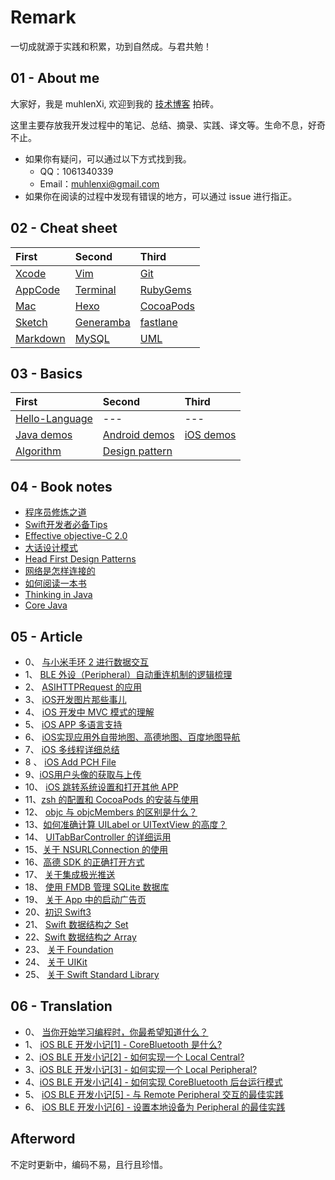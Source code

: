 # Remark

一切成就源于实践和积累，功到自然成。与君共勉！

## 01 - About me

大家好，我是 muhlenXi,  欢迎到我的 [技术博客](http://www.muhlenxi.com) 拍砖。

这里主要存放我开发过程中的笔记、总结、摘录、实践、译文等。生命不息，好奇不止。

- 如果你有疑问，可以通过以下方式找到我。
	- QQ：1061340339
	- Email：<muhlenxi@gmail.com>
- 如果你在阅读的过程中发现有错误的地方，可以通过 issue 进行指正。


## 02 - Cheat sheet

| First | Second | Third |
|:---|:---|:---|
| [Xcode](./ide/Xcode-skills.md) | [Vim](./ide/vim-skills.md) | [Git](./ide/Git-skills.md)|
| [AppCode](./ide/AppCode-skills.md) | [Terminal](./ide/Terminal-skill.md) | [RubyGems](./ide/Gem-skills.md) |
| [Mac](./ide/Mac-skills.md) | [Hexo](./ide/How-to-make-a-blog-by-Hexo.md) | [CocoaPods](./ide/CocoaPods-skills.md)|
| [Sketch](./ide/Sketch.md) | [Generamba](./ide/generamba.md) | [fastlane](./ide/fastlane.md) |
| [Markdown](./ide/Markdown-Syntax.md) | [MySQL](https://github.com/muhlenXi-Team/mysql-cheat-sheet) | [UML](./ide/UML.md) |


## 03 - Basics

| First | Second | Third |
|:---|:---|:---|
| [Hello-Language](https://github.com/muhlenXi-Team/hello-program-language) | --- | --- |
| [Java demos](https://github.com/muhlenXi-Team/Hello-Java)| [Android demos](https://github.com/muhlenXi-Team/Hello-Android)| [iOS demos](./HowTo/README.md)|
| [Algorithm](https://github.com/muhlenXi/algorithm) | [Design pattern](https://github.com/muhlenXi/design-patterns) | |


## 04 - Book notes

-  [程序员修炼之道](./books/The-Pragmatic-Programmer.md) 
- [Swift开发者必备Tips](./books/Swift-Tips.md)
- [Effective objective-C 2.0](./books/Effective-objective-C-2-0.md) 
-  [大话设计模式](./books/Dahua-Design-Pattern.md)
- [Head First Design Patterns](./books/Head-First-Design-Patterns.md)
- [网络是怎样连接的](./books/How-is-the-network-connected.md)
- [如何阅读一本书](./books/How-to-read-a-book.md)
- [Thinking in Java](./books/thinking-in-java.md)
- [Core Java](./books/core-java.md)

## 05 - Article

- 0、 [与小米手环 2 进行数据交互](./article/iOS-Bluetooth-Low-Energy-Develop-Chapter7.md) 
- 1、 [ BLE 外设（Peripheral）自动重连机制的逻辑梳理](./article/About-Ble-Auto-Connecting.md) 
- 2、 [ASIHTTPRequest 的应用](./article/ASIHTTPRequest.md) 
- 3、 [iOS开发图片那些事儿](./article/About-Images.md)
- 4、 [iOS 开发中 MVC 模式的理解](./article/MVC.md) 
- 5、 [iOS APP 多语言支持](./article/Localized-Language.md) 
- 6、 [iOS实现应用外自带地图、高德地图、百度地图导航](./article/Map-Guide.md)
- 7、 [iOS 多线程详细总结](./article/multithreading.md)
- 8 、 [iOS Add PCH File](./article/iOS-Add-PCH-File.md)
- 9、[iOS用户头像的获取与上传](./Files/Upload-images.md) 
- 10、 [iOS 跳转系统设置和打开其他 APP](./article/System-Settings.md) 
- 11、[zsh 的配置和 CocoaPods 的安装与使用](./article/zsh-and-CocoaPods.md)
- 12、 [objc 与 objcMembers 的区别是什么？](./article/objcmembers.md)
- 13、[如何准确计算 UILabel or UITextView 的高度？](./article/calculate.md) 
- 14、 [UITabBarController 的详细运用](./article/UITabBarController.md) 
- 15、[关于 NSURLConnection 的使用](./article/NSURLConnection.md) 
- 16、[高德 SDK 的正确打开方式](./article/Gaode-Map.md) 
- 17、 [关于集成极光推送](./article/Jiguang-Push.md)
- 18、 [使用 FMDB 管理 SQLite 数据库](./article/FMDB.md)
- 19、 [关于 App 中的启动广告页](./article/Advertisement.md)
- 20、[初识 Swift3](./article/Swift3.md)
- 21、 [Swift 数据结构之 Set](./article/Swift-Set.md) 
- 22、[Swift 数据结构之 Array](./article/Swift-Array.md) 
- 23、 [关于 Foundation](./article/About-Foundation.md)
- 24、 [关于 UIKit](./article/About-UIKit.md)
- 25、 [关于 Swift Standard Library](./article/About-SwiftStandardLibrary.md)


## 06 - Translation

- 0、 [当你开始学习编程时，你最希望知道什么？](./translations/Quora_27things.md) 
- 1、 [iOS BLE 开发小记[1] - CoreBluetooth 是什么?](./translations/iOS-Bluetooth-Low-Energy-Develop-Chapter1.md) 
- 2、[iOS BLE 开发小记[2] - 如何实现一个 Local Central?](./translations/iOS-Bluetooth-Low-Energy-Develop-Chapter2.md) 
- 3、[iOS BLE 开发小记[3] - 如何实现一个 Local Peripheral?](./translations/iOS-Bluetooth-Low-Energy-Develop-Chapter3.md) 
- 4、[iOS BLE 开发小记[4] - 如何实现 CoreBluetooth 后台运行模式](./translations/iOS-Bluetooth-Low-Energy-Develop-Chapter4.md)
- 5、 [iOS BLE 开发小记[5] - 与 Remote Peripheral 交互的最佳实践](./translations/iOS-Bluetooth-Low-Energy-Develop-Chapter5.md) 
- 6、 [iOS BLE 开发小记[6] - 设置本地设备为 Peripheral 的最佳实践](./translations/iOS-Bluetooth-Low-Energy-Develop-Chapter6.md) 

## Afterword

不定时更新中，编码不易，且行且珍惜。
